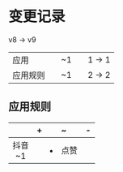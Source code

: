# 变更记录

v8 -> v9

||||||
|-|:-:|:-:|:-:|:-:|
|应用||~1||1 -> 1|
|应用规则||~1||2 -> 2|

## 应用规则

||+|~|-|
|:-:|-|-|-|
|抖音<br>~1||<li>点赞||
